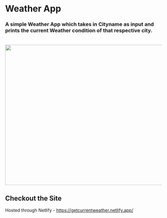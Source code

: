 # Weather App
### A simple Weather App which takes in Cityname as input and prints the current Weather condition of that respective city. <br><br>
<p align ="center"><img src = "https://imgur.com/2I0rQVK.png" height = "450px" width = "750px"/></p>

## Checkout the Site 
Hosted through Netlify - https://getcurrentweather.netlify.app/
